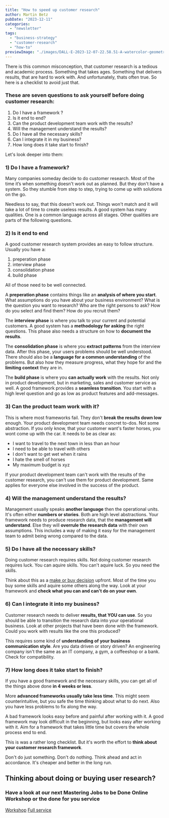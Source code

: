 ```yaml
---
title: "How to speed up customer research"
author: Martin Betz
pubDate: "2023-12-11"
categories:
  - "newsletter"
tags:
  - "business-strategy"
  - "customer-research"
  - "how-to"
previewImage: "./images/DALL·E-2023-12-07-22.58.51-A-watercolor-geometric-style-illustration-showing-a-research-framework-being-conducted-swiftly.-In-the-center-theres-a-prominent-clock-icon-symboli.png"
---
```


There is this common misconception, that customer research is a tedious and academic process. Something that takes ages. Something that delivers results, that are hard to work with. And unfortunately, thats often true. So here is a checklist to avoid just that.

### These are seven questions to ask yourself before doing customer research:

1. Do I have a framework ?
2. Is it end to end?
3. Can the product development team work with the results?
4. Will the management understand the results?
5. Do I have all the necessary skills?
6. Can I integrate it in my business?
7. How long does it take start to finish?

Let's look deeper into them:

### 1) Do I have a framework?

Many companies someday decide to do customer research. Most of the time it’s when something doesn't work out as planned. But they don't have a system. So they stumble from step to step, trying to come up with solutions on the go.

Needless to say, that this doesn't work out. Things won't match and it will take a lot of time to create useless results. A good system has many qualities. One is a common language across all stages. Other qualities are parts of the following questions.

### 2) Is it end to end

A good customer research system provides an easy to follow structure. Usually you have a:

1. preperation phase
2. interview phase
3. consolidation phase
4. build phase

All of those need to be well connected.

A **preperation phase** contains things like an **analysis of where you start**. What assumptions do you have about your business environment? What is the question you want to research? Who are the right persons to ask? How do you select and find them? How do you recruit them?

The **interview phase** is where you talk to your current and potential customers. A good system has a **methodology for asking** the right questions. This phase also needs a structure on how to **document the results**.

The **consolidation phase** is where you **extract patterns** from the interview data. After this phase, your users problems should be well understood. There should also be a **language for a common understanding** of the problems. But also how they measure progress, what they hope for and the **limiting context** they are in.

The **build phase** is where you **can actually work** with the results. Not only in product development, but in marketing, sales and customer service as well. A good framework provides a **seamless transition**. You start with a high level question and go as low as product features and add-messages.

### 3) Can the product team work with it?

This is where most frameworks fail. They don't **break the results down low** enough. Your product development team needs concret to-dos. Not some abstraction. If you only know, that your customer want's faster horses, you wont come up with the car. It needs to be as clear as:

- I want to travel to the next town in less than an hour
- I need to be able to travel with others
- I don't want to get wet when it rains
- I hate the smell of horses
- My maximum budget is xyz

If your product development team can't work with the results of the customer research, you can't use them for product development. Same applies for everyone else involved in the success of the product.

### 4) Will the management understand the results?

Management usually speaks **another language** then the operational units. It's often either **numbers or stories**. Both are high level abstractions. Your framework needs to produce research data, that the **management will understand**. Else they will **overrule the research data** with their own assumptions. This includes a way of making it easy for the management team to admit being wrong compared to the data.

### 5) Do I have all the necessary skills?

Doing customer research requires skills. Not doing customer research requires luck. You can aquire skills. You can't aquire luck. So you need the skills.

Think about this as a [make or buy decision](/blog/we-are-so-close/) upfront. Most of the time you buy some skills and aquire some others along the way. Look at your framework and **check what you can and can't do on your own**.

### 6) Can I integrate it into my business?

Customer research needs to deliver **results, that YOU can use**. So you should be able to transition the research data into your operational business. Look at other projects that have been done with the framework. Could you work with results like the one this produced?

This requires some kind of **understanding of your business communication style**. Are you data driven or story driven? An engineering company isn't the same as an IT company, a gym, a coffeeshop or a bank. Check for compatibility.

### 7) How long does it take start to finish?

If you have a good framework and the necessary skills, you can get all of the things above done **in 4 weeks or less**.

More **advanced frameworks usually take less time**. This might seem counterintuitive, but you safe the time thinking about what to do next. Also you have less problems to fix along the way.

A bad framework looks easy before and painful after working with it. A good framework may look difficult in the beginning, but looks easy after working with it. Aim for a framework that takes little time but covers the whole process end to end.

This is was a rather long checklist. But it's worth the effort to **think about your customer research framework**.

Don't do just something. Don't do nothing. Think ahead and act in accordance. It's cheaper and better in the long run.

## Thinking about doing or buying user research?

### Have a look at our next Mastering Jobs to be Done Online Workshop or the done for you service

[Workshop](/services/mastering-jobs-to-be-done-online-workshop/) [Full service](/services/jobs-to-be-done-agency/)
